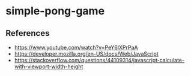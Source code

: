 # simple-pong-game

## References
- https://www.youtube.com/watch?v=PeY6lXPrPaA
- https://developer.mozilla.org/en-US/docs/Web/JavaScript
- https://stackoverflow.com/questions/44109314/javascript-calculate-with-viewport-width-height
